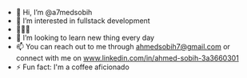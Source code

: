 - 👋 Hi, I’m @a7medsobih
- 👀 I’m interested in fullstack development
- 🌱🌱🌱
- 💞️ I’m looking to learn new thing every day
- 📫 You can reach out to me through ahmedsobih7@gmail.com or connect with me on www.linkedin.com/in/ahmed-sobih-3a3660301
- ⚡ Fun fact: I'm a coffee aficionado

<!---
a7medsobih/a7medsobih is a ✨ special ✨ repository because its `README.md` (this file) appears on your GitHub profile.
You can click the Preview link to take a look at your changes.
--->
